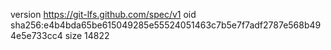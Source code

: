 version https://git-lfs.github.com/spec/v1
oid sha256:e4b4bda65be615049285e55524051463c7b5e7f7adf2787e568b494e5e733cc4
size 14822
